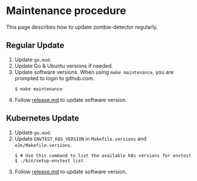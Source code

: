 # Maintenance procedure

This page describes how to update zombie-detector regularly.

## Regular Update

1. Update `go.mod`.
2. Update Go & Ubuntu versions if needed.
3. Update software versions. When using `make maintenance`, you are prompted to login to github.com.
   ```console
   $ make maintenance
   ```
4. Follow [release.md](/docs/release.md) to update software version.

## Kubernetes Update

1. Update `go.mod`.
2. Update `ENVTEST_K8S_VERSION` in `Makefile.versions` and `e2e/Makefile.versions`.  
   ```console
   $ # Use this command to list the available k8s versions for envtest
   $ ./bin/setup-envtest list
   ```
3. Follow [release.md](/docs/release.md) to update software version.

